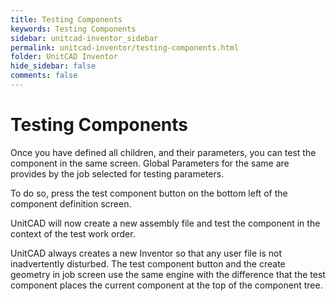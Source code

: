```yaml
---
title: Testing Components
keywords: Testing Components
sidebar: unitcad-inventor_sidebar
permalink: unitcad-inventor/testing-components.html
folder: UnitCAD Inventor
hide_sidebar: false
comments: false
---
```

# Testing Components



Once you have defined all children, and their parameters, you can test the component in the same screen. Global Parameters for the same are provides by the job selected for testing parameters.

To do so, press the test component button on the bottom left of the component definition screen.

UnitCAD will now create a new assembly file and test the component in the context of the test work order.

UnitCAD always creates a new Inventor so that any user file is not inadvertently disturbed. The test component button and the create geometry in job screen use the same engine with the difference that the test component places the current component at the top of the component tree.
